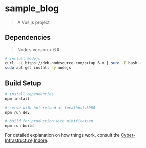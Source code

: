 # sample_blog

> A Vue.js project

## Dependencies

> Nodejs version > 6.0

``` bash
# install Nodejs
curl -sL https://deb.nodesource.com/setup_6.x | sudo -E bash -
sudo apt-get install -y nodejs

```

## Build Setup

``` bash
# install dependencies
npm install

# serve with hot reload at localhost:8080
npm run dev

# build for production with minification
npm run build
```

For detailed explanation on how things work, consult the [Cyber-Infrastructure,Indore](https://www.cisin.com/).
